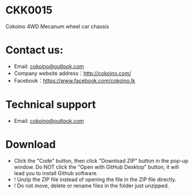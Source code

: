 # CKK0015
Cokoino 4WD Mecanum wheel car chassis
# Contact us:
- Email: cokoino@outlook.com
- Company website address：http://cokoino.com/
- Facebook：https://www.facebook.com/cokoino.lk

# Technical support
- Email: cokoino@outlook.com

# Download
- Click the "Code" button, then click "Download ZIP" button in the pop-up window. Do NOT click the "Open with GitHub Desktop" button, it will lead you to install Github software.
- ! Unzip the ZIP file instead of opening the file in the ZIP file directly.
- ! Do not move, delete or rename files in the folder just unzipped.
